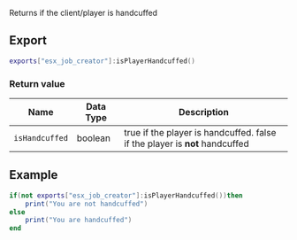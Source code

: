 Returns if the client/player is handcuffed

## Export
``` lua
exports["esx_job_creator"]:isPlayerHandcuffed()
```

### Return value
| Name                | Data Type | Description                                   |
| -                   | -         | -                                             |
| `isHandcuffed`   | boolean | true if the player is handcuffed. false if the player is **not** handcuffed   |

## Example
``` lua
if(not exports["esx_job_creator"]:isPlayerHandcuffed())then
    print("You are not handcuffed")
else
    print("You are handcuffed")
end
```